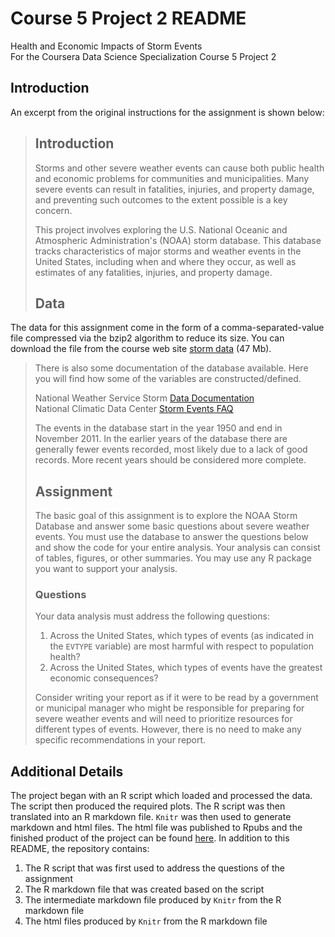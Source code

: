 # Course 5 Project 2 README  
Health and Economic Impacts of Storm Events  
For the Coursera Data Science Specialization Course 5 Project 2

## Introduction  
An excerpt from the original instructions for the assignment is shown below:

>## Introduction  
>Storms and other severe weather events can cause both public health and
economic problems for communities and municipalities. Many severe events can
result in fatalities, injuries, and property damage, and preventing such
outcomes to the extent possible is a key concern.
>
>This project involves exploring the U.S. National Oceanic and Atmospheric
Administration's (NOAA) storm database. This database tracks characteristics of
major storms and weather events in the United States, including when and where
they occur, as well as estimates of any fatalities, injuries, and property
damage.
>
>## Data  
The data for this assignment come in the form of a comma-separated-value file
compressed via the bzip2 algorithm to reduce its size. You can download the file
from the course web site [storm data][1] (47 Mb).
>
>[1]: https://d396qusza40orc.cloudfront.net/repdata%2Fdata%2FStormData.csv.bz2
>
>There is also some documentation of the database available. Here you will find
how some of the variables are constructed/defined.
>
>National Weather Service Storm [Data Documentation][2]  
National Climatic Data Center [Storm Events FAQ][3]
>
>[2]: https://d396qusza40orc.cloudfront.net/repdata%2Fpeer2_doc%2Fpd01016005curr.pdf
>[3]: https://d396qusza40orc.cloudfront.net/repdata%2Fpeer2_doc%2FNCDC%20Storm%20Events-FAQ%20Page.pdf
>
>The events in the database start in the year 1950 and end in November 2011. In
the earlier years of the database there are generally fewer events recorded,
most likely due to a lack of good records. More recent years should be
considered more complete.
>
>## Assignment  
>The basic goal of this assignment is to explore the NOAA Storm Database and
answer some basic questions about severe weather events. You must use the
database to answer the questions below and show the code for your entire
analysis. Your analysis can consist of tables, figures, or other summaries.
You may use any R package you want to support your analysis.
>
>### Questions  
>Your data analysis must address the following questions:
>
>1. Across the United States, which types of events (as indicated in the
`EVTYPE` variable) are most harmful with respect to population health?  
>2. Across the United States, which types of events have the greatest economic
consequences?
>
>Consider writing your report as if it were to be read by a government or
municipal manager who might be responsible for preparing for severe weather
events and will need to prioritize resources for different types of events.
However, there is no need to make any specific recommendations in your report.

## Additional Details  
The project began with an R script which loaded and processed the data. The
script then produced the required plots. The R script was then translated into
an R markdown file. `Knitr` was then used to generate markdown and html files.
The html file was published to Rpubs and the finished product of the project can
be found [here](https://rpubs.com/jtzingsheim/459631). In addition to this
README, the repository contains:

1. The R script that was first used to address the questions of the assignment
2. The R markdown file that was created based on the script
3. The intermediate markdown file produced by `Knitr` from the R markdown file
4. The html files produced by `Knitr` from the R markdown file

